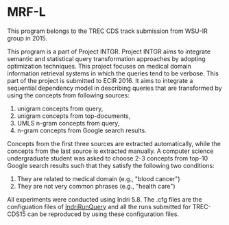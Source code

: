 # MRF-L

This program belongs to the TREC CDS track submission from WSU-IR group in 2015. 

This program is a part of Project INTGR. Project INTGR aims to integrate semantic and statistical query transformation approaches by adopting optimization techniques. This project focuses on medical domain information retrieval systems in which the queries tend to be verbose. This part of the project is submitted to ECIR 2016. It aims to integrate a sequential dependency model in describing queries that are transformed by using the concepts from following sources:

1. unigram concepts from query,
2. unigram concepts from top-documents,
3. UMLS n-gram concepts from query,
4. n-gram concepts from Google search results.

Concepts from the first three sources are extracted automatically, while the concepts from the last source is extracted manually. A computer science undergraduate student was asked to choose 2-3 concepts from top-10 Google search results such that they satisfy the following two conditions: 

1. They are related to medical domain (e.g., "blood cancer")
2. They are not very common phrases (e.g., "health care")

All experiments were conducted using Indri 5.8. The .cfg files are the configuation files of [IndriRunQuery](http://sourceforge.net/p/lemur/wiki/IndriRunQuery/) and all the runs submitted for TREC-CDS15 can be reproduced by using these configuration files.

